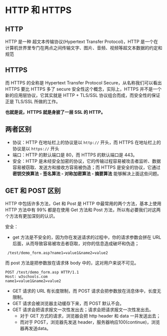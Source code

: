 # HTTP 和 HTTPS

## HTTP

HTTP 是一种 超文本传输协议(Hypertext Transfer Protocol)，HTTP 是一个在计算机世界里专门在两点之间传输文字、图片、音频、视频等超文本数据的约定和规范

## HTTPS

而 HTTPS 的全称是 Hypertext Transfer Protocol Secure，从名称我们可以看出 HTTPS 要比 HTTPS 多了 secure 安全性这个概念，实际上，HTTPS 并不是一个新的应用层协议，它其实就是 HTTP + TLS/SSL 协议组合而成，而安全性的保证正是 TLS/SSL 所做的工作。

**也就是说，HTTPS 就是身披了一层 SSL 的 HTTP。**

## 两者区别

- 协议：HTTP 在地址栏上的协议是以 `http://` 开头，而 HTTPS 在地址栏上的协议是以 `https://` 开头
- 端口：HTTP 的默认端口是 80，而 HTTPS 的默认端口是 443。
- 安全：HTTP 是未经安全加密的协议，它的传输过程容易被攻击者监听、数据容易被窃取、发送方和接收方容易被伪造；而 HTTPS 是安全的协议，它通过 **密钥交换算法 - 签名算法 - 对称加密算法 - 摘要算法** 能够解决上面这些问题。

## GET 和 POST 区别

HTTP 中包括许多方法，Get 和 Post 是 HTTP 中最常用的两个方法，基本上使用 HTTP 方法中有 99% 都是在使用 Get 方法和 Post 方法，所以有必要我们对这两个方法有更加深刻的认识。

安全：

- get 方法是不安全的，因为你在发送请求的过程中，你的请求参数会拼在 URL 后面，从而导致容易被攻击者窃取，对你的信息造成破坏和伪造；

```
 /test/demo_form.asp?name1=value1&name2=value2 
```

而 post 方法是把参数放在请求体 body 中的，这对用户来说不可见。

```
POST /test/demo_form.asp HTTP/1.1
Host: w3schools.com
name1=value1&name2=value2 
```

- GET 请求的 URL 有长度限制，而 POST 请求会把参数放在消息体中，长度无限制。
- GET 请求会被浏览器主动缓存下来，而 POST 默认不会。
- GET 请求会把请求报文一次性发出去；请求会把请求报文一次性发出去。
    - 对于 GET 方式的请求，浏览器会把 http header 和 data 一并发送出去；
    - 而对于 POST，浏览器先发送 header，服务器响应100(continue)，浏览器再发送data。
